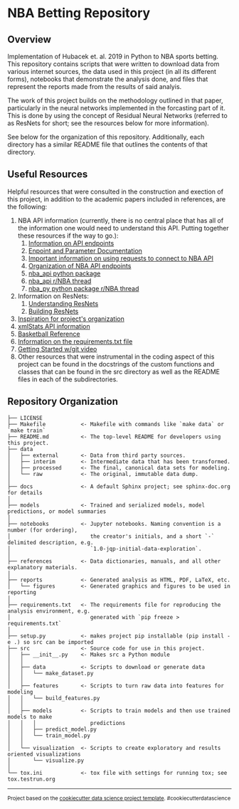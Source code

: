 NBA Betting Repository
==============================

Overview
------------
Implementation of Hubacek et. al. 2019 in Python to NBA sports betting. This repository contains scripts that were written to download data from various internet sources, the data used in this project (in all its different forms), notebooks that demonstrate the analysis done, and files that represent the reports made from the results of said analyis. 

The work of this project builds on the methodology outlined in that paper, particularly in the neural networks implemented in the forcasting part of it. This is done by using the concept of Residual Neural Networks (referred to as ResNets for short; see the resources below for more information).

See below for the organization of this repository. Additionally, each directory has a similar README file that outlines the contents of that directory.

Useful Resources
------------

Helpful resources that were consulted in the construction and exection of this project, in addition to the academic papers included in references, are the following:
1. NBA API information (currently, there is no central place that has all of the information one would need to understand this API. Putting together these resources if the way to go.):
    1. [Information on API endpoints](https://github.com/swar/nba_api/tree/master/docs/nba_api/stats/endpoints)
    2. [Enpoint and Parameter Documentation](https://github.com/seemethere/nba_py/wiki/stats.nba.com-Endpoint-Documentation)
    3. [Important information on using requests to connect to NBA API](https://stackoverflow.com/questions/46781563/how-to-obtain-a-json-response-from-the-stats-nba-com-api)
    4. [Organization of NBA API endpoints](https://github.com/seemethere/nba_py/wiki/Completed-Work-Log)
    5. [nba_api python package](https://github.com/swar/nba_api)
    6. [nba_api r/NBA thread](https://www.reddit.com/r/nba/comments/9j2e05/nba_api_an_nba_api_client_for_python/)
    7. [nba_py python package r/NBA thread](https://www.reddit.com/r/nba/comments/3k91g5/finally_some_documentation_for_the_statsnbacom_api/)
2. Information on ResNets:
    1. [Understanding ResNets](http://bjlkeng.github.io/posts/residual-networks/)
    2. [Building ResNets](https://towardsdatascience.com/understanding-and-coding-a-resnet-in-keras-446d7ff84d33)
3. [Inspiration for project's organization](https://medium.com/@rrfd/cookiecutter-data-science-organize-your-projects-atom-and-jupyter-2be7862f487e)
4. [xmlStats API information](https://erikberg.com/api)
5. [Basketball Reference](https://www.basketball-reference.com/)
6. [Information on the requirements.txt file](https://medium.com/@boscacci/why-and-how-to-make-a-requirements-txt-f329c685181e)
7. [Getting Started w/git video](https://www.youtube.com/watch?v=HVsySz-h9r4)
8. Other resources that were instrumental in the coding aspect of this project can be found in the docstrings of the custom functions and classes that can be found in the src directory as well as the README files in each of the subdirectories.

Repository Organization
------------

    ├── LICENSE
    ├── Makefile           <- Makefile with commands like `make data` or `make train`
    ├── README.md          <- The top-level README for developers using this project.
    ├── data
    │   ├── external       <- Data from third party sources.
    │   ├── interim        <- Intermediate data that has been transformed.
    │   ├── processed      <- The final, canonical data sets for modeling.
    │   └── raw            <- The original, immutable data dump.
    │
    ├── docs               <- A default Sphinx project; see sphinx-doc.org for details
    │
    ├── models             <- Trained and serialized models, model predictions, or model summaries
    │
    ├── notebooks          <- Jupyter notebooks. Naming convention is a number (for ordering),
    │                         the creator's initials, and a short `-` delimited description, e.g.
    │                         `1.0-jqp-initial-data-exploration`.
    │
    ├── references         <- Data dictionaries, manuals, and all other explanatory materials.
    │
    ├── reports            <- Generated analysis as HTML, PDF, LaTeX, etc.
    │   └── figures        <- Generated graphics and figures to be used in reporting
    │
    ├── requirements.txt   <- The requirements file for reproducing the analysis environment, e.g.
    │                         generated with `pip freeze > requirements.txt`
    │
    ├── setup.py           <- makes project pip installable (pip install -e .) so src can be imported
    ├── src                <- Source code for use in this project.
    │   ├── __init__.py    <- Makes src a Python module
    │   │
    │   ├── data           <- Scripts to download or generate data
    │   │   └── make_dataset.py
    │   │
    │   ├── features       <- Scripts to turn raw data into features for modeling
    │   │   └── build_features.py
    │   │
    │   ├── models         <- Scripts to train models and then use trained models to make
    │   │   │                 predictions
    │   │   ├── predict_model.py
    │   │   └── train_model.py
    │   │
    │   └── visualization  <- Scripts to create exploratory and results oriented visualizations
    │       └── visualize.py
    │
    └── tox.ini            <- tox file with settings for running tox; see tox.testrun.org


--------

<p><small>Project based on the <a target="_blank" href="https://drivendata.github.io/cookiecutter-data-science/">cookiecutter data science project template</a>. #cookiecutterdatascience</small></p>
